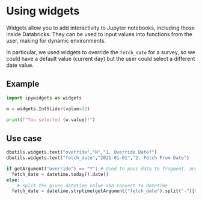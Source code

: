 # Using widgets

Widgets allow you to add interactivity to Jupyter notebooks, including those inside Databricks. They can be used to input values into functions from the user, making for dynamic environments.

In particular, we used widgets to override the `fetch_date` for a survey, so we could have a default value (current day) but the user could select a different date value. 

## Example

```python
import ipywidgets as widgets

w = widgets.IntSlider(value=22)

print(f"You selected {w.value}!")
```

## Use case

```python
dbutils.widgets.text("override","N","1. Override Date?")
dbutils.widgets.text("fetch_date","2021-01-01","2. Fetch From Date")

if getArgument("override") == "Y": # Used to pass data to fragment, and in the Fragment code, you can call getArguments() to get what you passed to it.
  fetch_date = datetime.today().date()
else:
    # split the given datetime value abd convert to datetime
  fetch_date = datetime.strptime(getArgument("fetch_date").split("-")[0]+getArgument("fetch_date").split("-")[1]+getArgument("fetch_date").split("-")[2], "%Y%m%d").date()
  ```
  